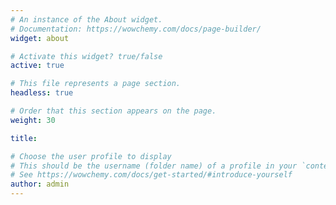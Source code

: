 ```yaml
---
# An instance of the About widget.
# Documentation: https://wowchemy.com/docs/page-builder/
widget: about

# Activate this widget? true/false
active: true

# This file represents a page section.
headless: true

# Order that this section appears on the page.
weight: 30

title:               

# Choose the user profile to display
# This should be the username (folder name) of a profile in your `content/authors/` folder.
# See https://wowchemy.com/docs/get-started/#introduce-yourself
author: admin
---
```

